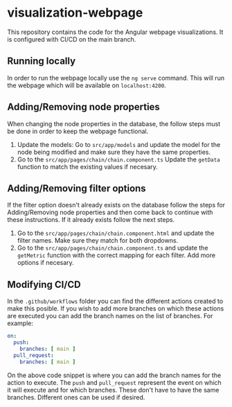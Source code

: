 # visualization-webpage 
This repository contains the code for the Angular webpage visualizations. It is configured with CI/CD on the main branch. 

## Running locally
In order to run the webpage locally use the `ng serve` command. This will run the webpage which will be available on `localhost:4200`.


## Adding/Removing node properties
When changing the node properties in the database, the follow steps must be done in order to keep the webpage functional. 

1. Update the models: Go to `src/app/models` and update the model for the node being modified and make sure they have the same properties. 
2. Go to the `src/app/pages/chain/chain.component.ts` Update the `getData` function to match the existing values if necesary.

## Adding/Removing filter options
If the filter option doesn't already exists on the database follow the steps for Adding/Removing node properties and then come back to continue with these instructions. If it already exists follow the next steps.

1. Go to the `src/app/pages/chain/chain.component.html` and update the filter names. Make sure they match for both dropdowns.
2. Go to the `src/app/pages/chain/chain.component.ts` and update the `getMetric` function with the correct mapping for each filter. Add more options if necesary.

## Modifying CI/CD
In the `.github/workflows` folder you can find the different actions created to make this posible. If you wish to add more branches on which these actions are executed you can add the branch names on the list of branches. For example:

``` yaml
on:
  push:
    branches: [ main ]
  pull_request:
    branches: [ main ]
``` 

On the above code snippet is where you can add the branch names for the action to execute. The `push` and `pull_request` represent the event on which it will execute and for which branches. These don't have to have the same branches. Different ones can be used if desired.